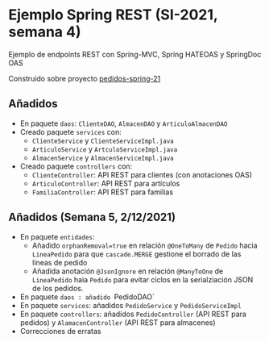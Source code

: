 

# Ejemplo Spring REST  (SI-2021, semana 4)

Ejemplo de endpoints REST con Spring-MVC, Spring HATEOAS y  SpringDoc OAS

Construido sobre proyecto [pedidos-spring-21](https://github.com/esei-si-dagss/pedidos-spring-21)

## Añadidos

* En paquete `daos`: `ClienteDAO`, `AlmacenDAO` y `ArticuloAlmacenDAO` 
* Creado paquete `services` con:
	* `ClienteService` y `ClienteServiceImpl.java` 	
	* `ArticuloService` y `ArtculoServiceImpl.java` 	
	* `AlmacenService` y `AlmacenServiceImpl.java`  	
* Creado paquete `controllers` con:
   * `ClienteController`: API REST para clientes (con anotaciones OAS)
   * `ArticuloController`: API REST para artículos
   * `FamiliaController`: API REST para familias
   
## Añadidos (Semana 5, 2/12/2021)
* En paquete `entidades`: 
	* Añadido `orphanRemoval=true` en relación `@OneToMany` de `Pedido` hacia `LineaPedido` para que `cascade.MERGE` gestione el borrado de las líneas de pedido
	* Añadida anotación `@JsonIgnore` en relación `@ManyToOne` de `LineaPedido` haia `Pedido` para evitar ciclos en la serialziación JSON de los pedidos.
* En paquete `daos : añadido `PedidoDAO`
* En paquete `services`: añadidos `PedidoService` y `PedidoServiceImpl`
* En paquete `controllers`: añadidos `PedidoController` (API REST para pedidos) y `AlamacenController` (API REST para almacenes)   
* Correcciones de erratas